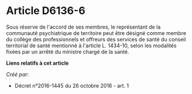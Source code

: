 # Article D6136-6

Sous réserve de l'accord de ses membres, le représentant de la communauté psychiatrique de territoire peut être désigné comme
membre du collège des professionnels et offreurs des services de santé du conseil territorial de santé mentionné à l'article
L. 1434-10, selon les modalités fixées par un arrêté du ministre chargé de la santé.

**Liens relatifs à cet article**

_Créé par_:

  - Décret n°2016-1445 du 26 octobre 2016 - art. 1
